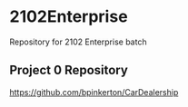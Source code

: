 # 2102Enterprise
Repository for 2102 Enterprise batch

## Project 0 Repository
https://github.com/bpinkerton/CarDealership
